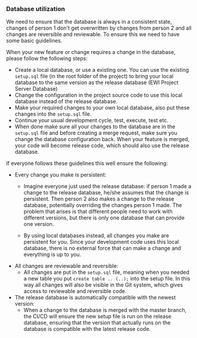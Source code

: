 ### Database utilization

We need to ensure that the database is always in a consistent state, 
changes of person 1 don't get overwritten by changes from person 2
and all changes are reversible and reviewable.
To ensure this we need to have some basic guidelines.

When your new feature or change requires a change in the database,
 please follow the following steps:
 
 * Create a local database, or use a existing one. 
 You can use the existing `setup.sql` file (in the root folder of the project) to bring your local database to the same version as the release database (EWI Project Server Database)
 * Change the configuration in the project source code to use this local database instead of the release database.
 * Make your required changes to your own local database,
 also put these changes into the `setup.sql` file.
 * Continue your usual development cycle, test, execute, test etc.
 * When done make sure all your changes to the database are in the `setup.sql` file
 and before creating a merge request, make sure you change the database configuration back.
 When your feature is merged, your code will become release code,
 which should also use the release database.
 
 If everyone follows these guidelines this well ensure the following:
 * Every change you make is persistent:
    - Imagine everyone just used the release database:
    if person 1 made a change to the release database,
    he/she assumes that the change is persistent. 
    Then person 2 also makes a change to the release database,
    potentially overriding the changes person 1 made.
    The problem that arises is that different people need to work with different versions,
    but there is only one database that can provide one version.
    
    - By using local databases instead, all changes you make are persistent for you.
    Since your development code uses this local database,
    there is no external force that can make a change and everything is up to you.
 * All changes are reviewable and reversible:
    - All changes are put in the `setup.sql` file,
    meaning when you needed a new table you put `create table .. (..);` into the setup file.
    In this way all changes will also be visible in the Git system,
    which gives access to reviewable and reversible code.
 * The release database is automatically compatible with the newest version:
    - When a change to the database is merged with the master branch, 
    the CI/CD will ensure the new setup file is run on the release database,
    ensuring that the version that actually runs on the database is compatible with the latest release code.